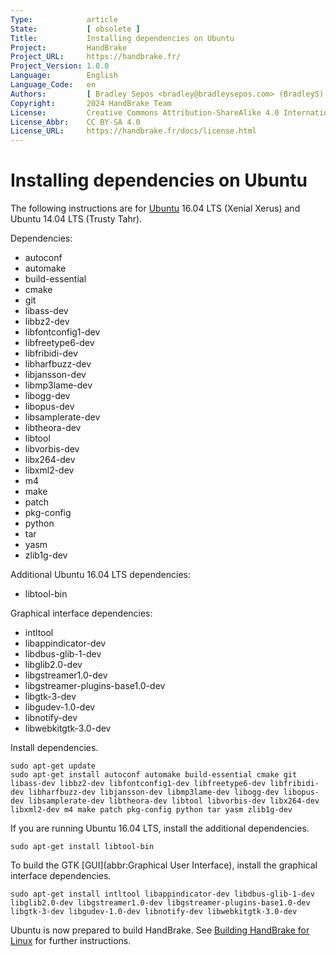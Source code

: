 ```yaml
---
Type:            article
State:           [ obsolete ]
Title:           Installing dependencies on Ubuntu
Project:         HandBrake
Project_URL:     https://handbrake.fr/
Project_Version: 1.0.0
Language:        English
Language_Code:   en
Authors:         [ Bradley Sepos <bradley@bradleysepos.com> (BradleyS) ]
Copyright:       2024 HandBrake Team
License:         Creative Commons Attribution-ShareAlike 4.0 International
License_Abbr:    CC BY-SA 4.0
License_URL:     https://handbrake.fr/docs/license.html
---
```


Installing dependencies on Ubuntu
=================================

The following instructions are for [Ubuntu](https://www.ubuntu.com) 16.04 LTS (Xenial Xerus) and Ubuntu 14.04 LTS (Trusty Tahr).

Dependencies:

- autoconf
- automake
- build-essential
- cmake
- git
- libass-dev
- libbz2-dev
- libfontconfig1-dev
- libfreetype6-dev
- libfribidi-dev
- libharfbuzz-dev
- libjansson-dev
- libmp3lame-dev
- libogg-dev
- libopus-dev
- libsamplerate-dev
- libtheora-dev
- libtool
- libvorbis-dev
- libx264-dev
- libxml2-dev
- m4
- make
- patch
- pkg-config
- python
- tar
- yasm
- zlib1g-dev

Additional Ubuntu 16.04 LTS dependencies:

- libtool-bin

Graphical interface dependencies:

- intltool
- libappindicator-dev
- libdbus-glib-1-dev
- libglib2.0-dev
- libgstreamer1.0-dev
- libgstreamer-plugins-base1.0-dev
- libgtk-3-dev
- libgudev-1.0-dev
- libnotify-dev
- libwebkitgtk-3.0-dev

Install dependencies.

    sudo apt-get update
    sudo apt-get install autoconf automake build-essential cmake git libass-dev libbz2-dev libfontconfig1-dev libfreetype6-dev libfribidi-dev libharfbuzz-dev libjansson-dev libmp3lame-dev libogg-dev libopus-dev libsamplerate-dev libtheora-dev libtool libvorbis-dev libx264-dev libxml2-dev m4 make patch pkg-config python tar yasm zlib1g-dev

If you are running Ubuntu 16.04 LTS, install the additional dependencies.

    sudo apt-get install libtool-bin

To build the GTK [GUI](abbr:Graphical User Interface), install the graphical interface dependencies.

    sudo apt-get install intltool libappindicator-dev libdbus-glib-1-dev libglib2.0-dev libgstreamer1.0-dev libgstreamer-plugins-base1.0-dev libgtk-3-dev libgudev-1.0-dev libnotify-dev libwebkitgtk-3.0-dev

Ubuntu is now prepared to build HandBrake. See [Building HandBrake for Linux](build-linux.html) for further instructions.

[^python-centos-6]: Installing Python from CentOS [SCL](https://wiki.centos.org/AdditionalResources/Repositories/SCL) does not impact the default system Python; newer versions are installed alongside and in addition to the system version.
